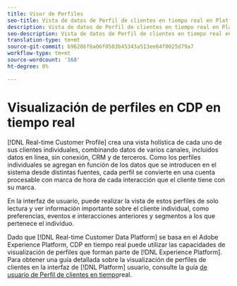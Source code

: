 ```yaml
---
title: Visor de Perfiles
seo-title: Vista de datos de Perfil de clientes en tiempo real en Platform de datos de clientes en tiempo real
description: Vista de datos de Perfil de clientes en tiempo real en Platform de datos de clientes en tiempo real
seo-description: Vista de datos de Perfil de clientes en tiempo real en Platform de datos de clientes en tiempo real
translation-type: tm+mt
source-git-commit: b96286f6a06f0583b45343a513ee64f0025d79a7
workflow-type: tm+mt
source-wordcount: '168'
ht-degree: 0%

---
```



# Visualización de perfiles en CDP en tiempo real

[!DNL Real-time Customer Profile] crea una vista holística de cada uno de sus clientes individuales, combinando datos de varios canales, incluidos datos en línea, sin conexión, CRM y de terceros. Como los perfiles individuales se agregan en función de los datos que se introducen en el sistema desde distintas fuentes, cada perfil se convierte en una cuenta procesable con marca de hora de cada interacción que el cliente tiene con su marca.

En la interfaz de usuario, puede realizar la vista de estos perfiles de solo lectura y ver información importante sobre el cliente individual, como preferencias, eventos e interacciones anteriores y segmentos a los que pertenece el individuo.

Dado que [!DNL Real-time Customer Data Platform] se basa en el Adobe Experience Platform, CDP en tiempo real puede utilizar las capacidades de visualización de perfiles que forman parte de [!DNL Experience Platform]. Para obtener una guía detallada sobre la visualización de perfiles de clientes en la interfaz de [!DNL Platform] usuario, consulte la guía [de usuario de Perfil de clientes en tiempo](../../profile/ui/user-guide.md)real.